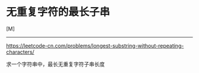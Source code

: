 # 无重复字符的最长子串
[M]

---
https://leetcode-cn.com/problems/longest-substring-without-repeating-characters/


求一个字符串中，最长无重复字符子串长度
